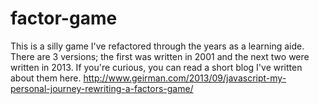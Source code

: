 # factor-game
This is a silly game I've refactored through the years as a learning aide. There are 3 versions; the first was written in 2001 and the next two were written in 2013. If you're curious, you can read a short blog I've written about them here. http://www.geirman.com/2013/09/javascript-my-personal-journey-rewriting-a-factors-game/
